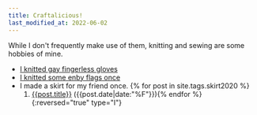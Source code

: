 ```yaml
---
title: Craftalicious!
last_modified_at: 2022-06-02
---
```

While I don't frequently make use of them, knitting and sewing are some hobbies of mine.

- [I knitted gay fingerless gloves](/2022/07/19/gay-gloves)
- [I knitted some enby flags once](/2020/12/10/enby-flags-some-assembly-required)
- I made a skirt for my friend once.
  {% for post in site.tags.skirt2020 %}
  1. <a href="{{post.url}}">{{post.title}}</a> ({{post.date|date:"%F"}}){% endfor %}
  {:reversed="true" type="I"}
